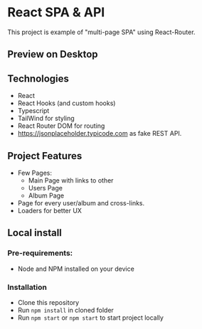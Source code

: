 # React SPA & API

This project is example of "multi-page SPA" using React-Router.

## Preview on Desktop

## Technologies

- React
- React Hooks (and custom hooks)
- Typescript
- TailWind for styling
- React Router DOM for routing
- https://jsonplaceholder.typicode.com as fake REST API.

## Project Features

- Few Pages:
  - Main Page with links to other
  - Users Page
  - Album Page
- Page for every user/album and cross-links.
- Loaders for better UX

## Local install

### Pre-requirements:

- Node and NPM installed on your device

### Installation

- Clone this repository
- Run `npm install` in cloned folder
- Run `npm start` or `npm start` to start project locally

